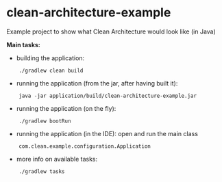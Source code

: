 # clean-architecture-example
Example project to show what Clean Architecture would look like (in Java)

**Main tasks:**
- building the application:
```
    ./gradlew clean build
```
- running the application (from the jar, after having built it):
```
    java -jar application/build/clean-architecture-example.jar
```
- running the application (on the fly):
```
    ./gradlew bootRun
```
- running the application (in the IDE): open and run the main class
```
    com.clean.example.configuration.Application
```
- more info on available tasks:
```
    ./gradlew tasks
```